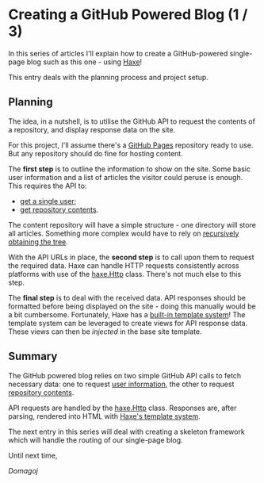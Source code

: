 # Creating a GitHub Powered Blog (1 / 3)

In this series of articles I'll explain how to create a GitHub-powered single-page blog such as this one - using [Haxe][1]!

This entry deals with the planning process and project setup.

## Planning

The idea, in a nutshell, is to utilise the GitHub API to request the contents of a repository, and display response data on the site.

For this project, I'll assume there's a [GitHub Pages][2] repository ready to use. But any repository should do fine for hosting content.

The **first step** is to outline the information to show on the site. Some basic user information and a list of articles the visitor could peruse is enough. This requires the API to:

* [get a single user][3];
* [get repository contents][4].

The content repository will have a simple structure - one directory will store all articles. Something more complex would have to rely on [recursively obtaining the tree][5].

With the API URLs in place, the **second step** is to call upon them to request the required data. Haxe can handle HTTP requests consistently across platforms with use of the [haxe.Http][6] class. There's not much else to this step.

The **final step** is to deal with the received data. API responses should be formatted before being displayed on the site - doing this manually would be a bit cumbersome. Fortunately, Haxe has a [built-in template system][7]! The template system can be leveraged to create views for API response data. These views can then be _injected_ in the base site template.

## Summary

The GitHub powered blog relies on two simple GitHub API calls to fetch necessary data: one to request [user information][3], the other to request [repository contents][4].

API requests are handled by the [haxe.Http][6] class. Responses are, after parsing, rendered into HTML with [Haxe's template system][7].

The next entry in this series will deal with creating a skeleton framework which will handle the routing of our single-page blog.

Until next time,

_Domagoj_

[1]: http://www.haxe.org/
[2]: https://pages.github.com/
[3]: https://developer.github.com/v3/users/#get-a-single-user
[4]: https://developer.github.com/v3/repos/contents/#get-contents
[5]: https://developer.github.com/v3/git/trees/
[6]: http://api.haxe.org/haxe/Http.html
[7]: http://haxe.org/manual/std-template.html